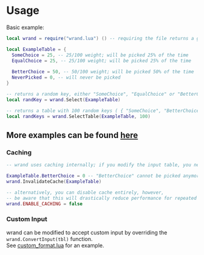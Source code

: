 # Usage
Basic example:
```lua
local wrand = require("wrand.lua") () -- requiring the file returns a generator for the library

local ExampleTable = {
  SomeChoice = 25, -- 25/100 weight; will be picked 25% of the time
  EqualChoice = 25, -- 25/100 weight; will be picked 25% of the time
  
  BetterChoice = 50, -- 50/100 weight; will be picked 50% of the time
  NeverPicked = 0, -- will never be picked
}

-- returns a random key, either "SomeChoice", "EqualChoice" or "BetterChoice"
local randKey = wrand.Select(ExampleTable)

-- returns a table with 100 random keys ( { "SomeChoice", "BetterChoice", "SomeChoice", ... } )
local randKeys = wrand.SelectTable(ExampleTable, 100)
```

## More examples can be found [here](https://github.com/2048khz-gachi-rmx/lua-rand-weighted-choice/tree/main/examples)

### Caching
```lua
-- wrand uses caching internally; if you modify the input table, you need to reset the cache

ExampleTable.BetterChoice = 0 -- "BetterChoice" cannot be picked anymore
wrand.InvalidateCache(ExampleTable)

-- alternatively, you can disable cache entirely, however,
-- be aware that this will drastically reduce performance for repeated selections
wrand.ENABLE_CACHING = false
```

### Custom Input
wrand can be modified to accept custom input by overriding the `wrand.ConvertInput(tbl)` function.  
See [custom_format.lua](https://github.com/2048khz-gachi-rmx/lua-rand-weighted-choice/blob/main/examples/custom_format.lua) for an example.
